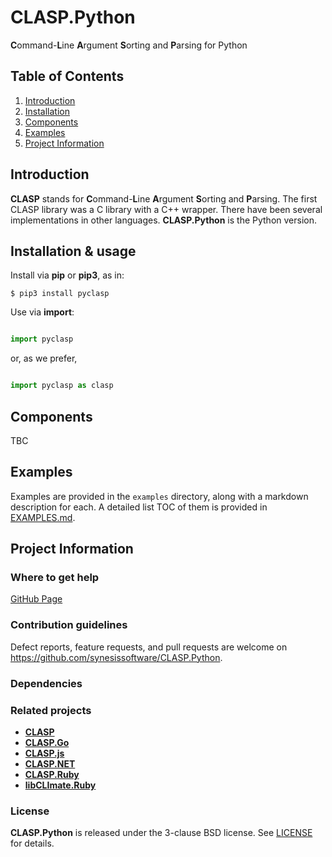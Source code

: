 # CLASP.Python
**C**ommand-**L**ine **A**rgument **S**orting and **P**arsing for Python

## Table of Contents

1. [Introduction](#introduction)
2. [Installation](#installation)
3. [Components](#components)
4. [Examples](#examples)
5. [Project Information](#project-information)

## Introduction

**CLASP** stands for **C**ommand-**L**ine **A**rgument **S**orting and
**P**arsing. The first CLASP library was a C library with a C++ wrapper. There
have been several implementations in other languages. **CLASP.Python** is the
Python version.

## Installation & usage

Install via **pip** or **pip3**, as in:

```
$ pip3 install pyclasp
```

Use via **import**:

```Python

import pyclasp
```

or, as we prefer,

```Python

import pyclasp as clasp
```

## Components

TBC

## Examples

Examples are provided in the ```examples``` directory, along with a markdown description for each. A detailed list TOC of them is provided in [EXAMPLES.md](./EXAMPLES.md).

## Project Information

### Where to get help

[GitHub Page](https://github.com/synesissoftware/CLASP.Python "GitHub Page")

### Contribution guidelines

Defect reports, feature requests, and pull requests are welcome on https://github.com/synesissoftware/CLASP.Python.

### Dependencies

### Related projects

* [**CLASP**](https://github.com/synesissoftware/CLASP/)
* [**CLASP.Go**](https://github.com/synesissoftware/CLASP.Go/)
* [**CLASP.js**](https://github.com/synesissoftware/CLASP.js/)
* [**CLASP.NET**](https://github.com/synesissoftware/CLASP.NET/)
* [**CLASP.Ruby**](https://github.com/synesissoftware/CLASP.Ruby/)
* [**libCLImate.Ruby**](https://github.com/synesissoftware/libCLImate.Ruby/)

### License

**CLASP.Python** is released under the 3-clause BSD license. See [LICENSE](./LICENSE) for details.

